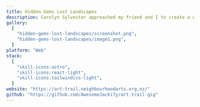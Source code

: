 ```yaml
---
title: Hidden Gems Lost Landscapes
description: Carolyn Sylvester approached my friend and I to create a website for her virtual art trail which is done in collaboration with the Albert Eden Board. The website was created to showcase the artists involved and allows users to scan a qr code to redirect to the specific page as they travel along the trail.
gallery:
  [
    "hidden-gems-lost-landscapes/screenshot.png",
    "hidden-gems-lost-landscapes/image1.png",
  ]
platform: "Web"
stack:
  [
    "skill-icons:astro",
    "skill-icons:react-light",
    "skill-icons:tailwindcss-light",
  ]
website: "https://art-trail.neighbourhoodarts.org.nz/"
github: "https://github.com/AwesomeJackify/art-trail-gig"
---
```

